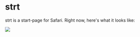 # strt #

strt is a start-page for Safari. Right now, here's what it looks like:

![](http://d.pr/i/6amJ+)